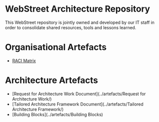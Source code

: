 # WebStreet Architecture Repository

This WebStreet repository is jointly owned and developed by our IT staff in order to consolidate shared resources, tools and lessons learned.

# Organisational Artefacts

* [RACI Matrix](../Images/11_RACI.png)


# Architecture Artefacts

* [Request for Architecture Work Document](../artefacts/Request for Architecture Work/)
* [Tailored Architecture Framework Document](../artefacts/Tailored Architecture Framework/)
* [Building Blocks](../artefacts/Building Blocks)

